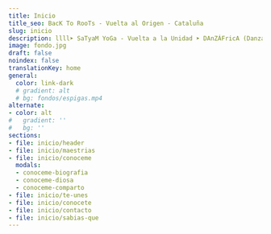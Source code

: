 ```yaml
---
title: Inicio
title_seo: BacK To RooTs - Vuelta al Origen - Cataluña
slug: inicio
description: llll➤ SaTyaM YoGa - Vuelta a la Unidad ➤ DAnZÁFricA (Danza Africana) - Vuelta a la RaiZ ➤ AguAhArA - El AguA CoMo OrÍGeN De ViDa.
image: fondo.jpg
draft: false
noindex: false
translationKey: home
general:
  color: link-dark
  # gradient: alt
  # bg: fondos/espigas.mp4
alternate:
- color: alt
#   gradient: ''
#   bg: ''
sections:
- file: inicio/header
- file: inicio/maestrias
- file: inicio/conoceme
  modals:
  - conoceme-biografia
  - conoceme-diosa
  - conoceme-comparto
- file: inicio/te-unes
- file: inicio/conocete
- file: inicio/contacto
- file: inicio/sabias-que
---
```

